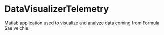 # DataVisualizerTelemetry
Matlab application used to visualize and analyze data coming from Formula Sae veichle.
